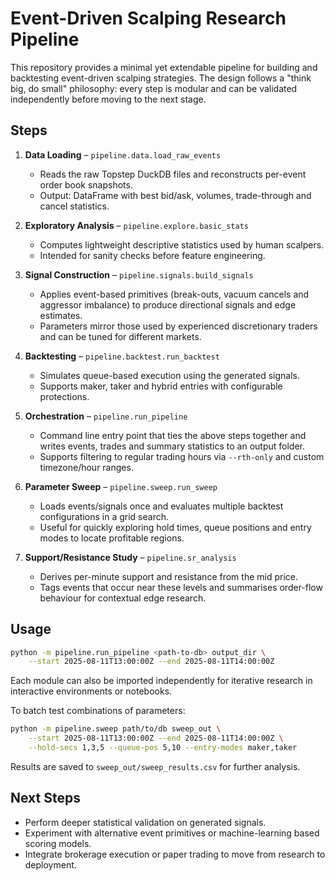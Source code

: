 # Event-Driven Scalping Research Pipeline

This repository provides a minimal yet extendable pipeline for building
and backtesting event-driven scalping strategies.  The design follows a
"think big, do small" philosophy: every step is modular and can be
validated independently before moving to the next stage.

## Steps

1. **Data Loading** – `pipeline.data.load_raw_events`
   - Reads the raw Topstep DuckDB files and reconstructs per-event order
     book snapshots.
   - Output: DataFrame with best bid/ask, volumes, trade-through and
     cancel statistics.

2. **Exploratory Analysis** – `pipeline.explore.basic_stats`
   - Computes lightweight descriptive statistics used by human scalpers.
   - Intended for sanity checks before feature engineering.

3. **Signal Construction** – `pipeline.signals.build_signals`
   - Applies event-based primitives (break-outs, vacuum cancels and
     aggressor imbalance) to produce directional signals and edge
     estimates.
   - Parameters mirror those used by experienced discretionary traders
     and can be tuned for different markets.

4. **Backtesting** – `pipeline.backtest.run_backtest`
   - Simulates queue-based execution using the generated signals.
   - Supports maker, taker and hybrid entries with configurable
     protections.

5. **Orchestration** – `pipeline.run_pipeline`
   - Command line entry point that ties the above steps together and
     writes events, trades and summary statistics to an output folder.
   - Supports filtering to regular trading hours via `--rth-only` and
     custom timezone/hour ranges.

6. **Parameter Sweep** – `pipeline.sweep.run_sweep`
   - Loads events/signals once and evaluates multiple backtest
     configurations in a grid search.
   - Useful for quickly exploring hold times, queue positions and entry
     modes to locate profitable regions.
7. **Support/Resistance Study** – `pipeline.sr_analysis`
   - Derives per-minute support and resistance from the mid price.
   - Tags events that occur near these levels and summarises order-flow
     behaviour for contextual edge research.

## Usage

```bash
python -m pipeline.run_pipeline <path-to-db> output_dir \
    --start 2025-08-11T13:00:00Z --end 2025-08-11T14:00:00Z
```

Each module can also be imported independently for iterative research in
interactive environments or notebooks.

To batch test combinations of parameters:

```bash
python -m pipeline.sweep path/to/db sweep_out \
    --start 2025-08-11T13:00:00Z --end 2025-08-11T14:00:00Z \
    --hold-secs 1,3,5 --queue-pos 5,10 --entry-modes maker,taker
```

Results are saved to `sweep_out/sweep_results.csv` for further analysis.

## Next Steps

- Perform deeper statistical validation on generated signals.
- Experiment with alternative event primitives or machine-learning based
  scoring models.
- Integrate brokerage execution or paper trading to move from research
  to deployment.

